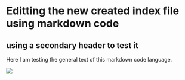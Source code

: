 # Editting the new created index file using markdown code
## using a secondary header to test it

Here I am testing the general text of this markdown code language.


![](https://octodex.github.com/images/yaktocat.png)
